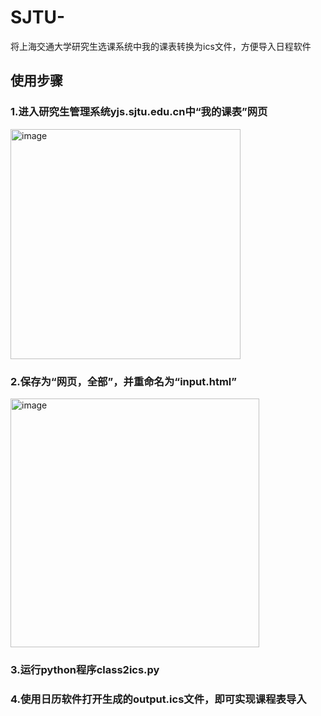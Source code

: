 # SJTU-
将上海交通大学研究生选课系统中我的课表转换为ics文件，方便导入日程软件
## 使用步骤
### 1.进入研究生管理系统yjs.sjtu.edu.cn中“我的课表”网页
<img width="368" alt="image" src="https://github.com/user-attachments/assets/5c0a59f7-5ba9-4c02-a37c-51064b01e15e">

### 2.保存为“网页，全部”，并重命名为“input.html”
<img width="398" alt="image" src="https://github.com/user-attachments/assets/60f281da-442c-4bca-a3ae-e80a20a8c1cc">

### 3.运行python程序class2ics.py
### 4.使用日历软件打开生成的output.ics文件，即可实现课程表导入
